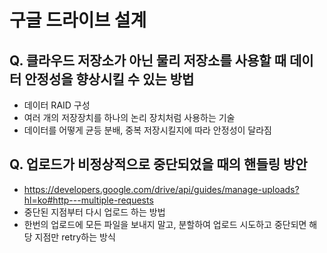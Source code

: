 # 구글 드라이브 설계


## Q. 클라우드 저장소가 아닌 물리 저장소를 사용할 때 데이터 안정성을 향상시킬 수 있는 방법
- 데이터 RAID 구성
- 여러 개의 저장장치를 하나의 논리 장치처럼 사용하는 기술
- 데이터를 어떻게 균등 분배, 중복 저장시킬지에 따라 안정성이 달라짐

## Q. 업로드가 비정상적으로 중단되었을 때의 핸들링 방안
- https://developers.google.com/drive/api/guides/manage-uploads?hl=ko#http---multiple-requests
- 중단된 지점부터 다시 업로드 하는 방법
- 한번의 업로드에 모든 파일을 보내지 말고, 분할하여 업로드 시도하고 중단되면 해당 지점만 retry하는 방식

